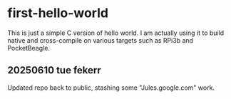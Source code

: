 # first-hello-world

This is just a simple C version of hello world.
I am actually using it to build native and cross-compile on various targets such as RPi3b and PocketBeagle.

## 20250610 tue fekerr

Updated repo back to public, stashing some "Jules.google.com" work.
